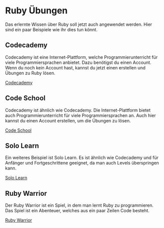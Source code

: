 # Ruby Übungen

Das erlernte Wissen über Ruby soll jetzt auch angewendet werden. Hier sind ein paar Beispiele wie ihr dies tun könnt.

## Codecademy

Codecademy ist eine Internet-Plattform, welche Programmierunterricht für viele Programmiersprachen anbietet.
Dazu benötigst du einen Account. Wenn du noch kein Account hast, kannst du jetzt einen erstellen und Übungen zu Ruby lösen.

[Codecademy](https://www.codecademy.com/learn/learn-ruby)

## Code School

Codecademy ist ähnlich wie Codecademy. Die Internet-Plattform bietet auch Programmierunterricht für viele Programmiersprachen an.
Auch hier kannst du einen Account erstellen, um die Übungen zu lösen.

[Code School](https://www.codeschool.com/learn/ruby)

## Solo Learn

Ein weiteres Beispiel ist Solo Learn. Es ist ähnlich wie Codecademy und für Anfänger und Fortgeschrittene geeignet,
da man auch Levels überspringen kann.

[Solo Learn](https://www.sololearn.com/Course/Ruby/)

## Ruby Warrior

Der Ruby Warrior ist ein Spiel, in dem man lernt Ruby zu programmieren.
Das Spiel ist ein Abenteuer, welches aus ein paar Zeilen Code besteht.

[Ruby Warrior](https://www.bloc.io/ruby-warrior#/)
